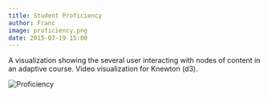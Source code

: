 ```yaml
---
title: Student Proficiency
author: Franc
image: proficiency.png
date: 2015-07-19 15:00
---
```


A visualization showing the several user interacting with nodes of content in an adaptive course. Video visualization for Knewton (d3).

![Proficiency](assets/content/work/proficiency.png)
